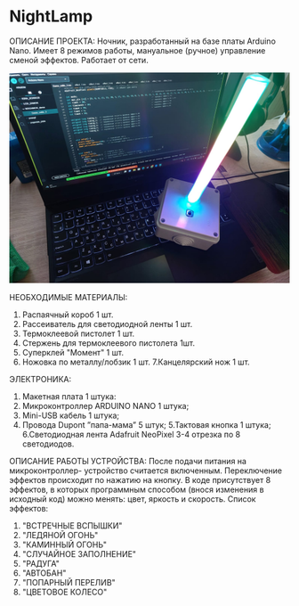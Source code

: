 # NightLamp

ОПИСАНИЕ ПРОЕКТА:
Ночник, разработанный на базе платы Arduino Nano. Имеет 8 режимов работы, мануальное (ручное) управление сменой эффектов. Работает от сети. 

![ОПИСАНИЕ ПРОЕКТА:](https://github.com/AlevtinawhyAlev/NightLamp/blob/main/Pictures1/Final%20view.jpg)

НЕОБХОДИМЫЕ МАТЕРИАЛЫ:
1. Распаячный короб 1 шт.
2. Рассеиватель для светодиодной ленты 1 шт.
3. Термоклеевой пистолет 1 шт.
4. Стержень для термоклеевого пистолета 1шт.
5. Суперклей "Момент" 1 шт.
6. Ножовка по металлу/лобзик 1 шт.
7.Канцелярский нож 1 шт.

ЭЛЕКТРОНИКА:
1.	Макетная плата 1 штука:
2.	Микроконтроллер  ARDUINO NANO 1 штука;
3.	Mini-USB кабель 1 штука;
4.	Провода Dupont ”папа-мама” 5 штук;
5.Тактовая кнопка 1 штука;
6.Светодиодная лента Adafruit NeoPixel 3-4 отрезка по 8 светодиодов.

ОПИСАНИЕ РАБОТЫ УСТРОЙСТВА:
После подачи питания на микроконтроллер- устройство считается включенным. Переключение эффектов происходит по нажатию на кнопку. В коде присутствует 8 эффектов, в которых программным способом (внося изменения в исходный код) можно менять: цвет, яркость и скорость.
Список эффектов:
1.	"ВСТРЕЧНЫЕ ВСПЫШКИ"
2.	"ЛЕДЯНОЙ ОГОНЬ"
3.	"КАМИННЫЙ ОГОНЬ"
4.	"СЛУЧАЙНОЕ ЗАПОЛНЕНИЕ"
5.	"РАДУГА"
6.	"АВТОБАН"
7.	"ПОПАРНЫЙ ПЕРЕЛИВ"
8.	"ЦВЕТОВОЕ КОЛЕСО"
